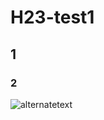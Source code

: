 # H23-test1

## 1
### 2

<img src="https://www.google.com/imgres?imgurl=https%3A%2F%2Fddragon.leagueoflegends.com%2Fcdn%2Fimg%2Fchampion%2Fsplash%2FZilean_0.jpg&imgrefurl=https%3A%2F%2Fwww.leagueoflegends.com%2Fen-us%2Fchampions%2Fzilean%2F&tbnid=1GMCRqMyEK9kuM&vet=12ahUKEwi68peOs978AhUHM1kFHYgGB4EQMygAegUIARC7AQ..i&docid=rGfIO91c1IpsiM&w=1215&h=717&q=zilean&ved=2ahUKEwi68peOs978AhUHM1kFHYgGB4EQMygAegUIARC7AQ" alt="alternatetext">

